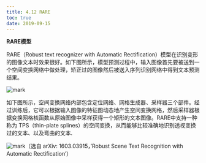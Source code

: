 ```yaml
---
title: 4.12 RARE
toc: true
date: 2019-09-15
---
```


**RARE模型**

RARE（Robust text recognizer with Automatic Rectification）模型在识别变形的图像文本时效果很好。如下图所示，模型预测过程中，输入图像首先要被送到一个空间变换网络中做处理，矫正过的图像然后被送入序列识别网络中得到文本预测结果。

![mark](http://images.iterate.site/blog/image/20190729/zaA651teBDcn.png?imageslim)

如下图所示，空间变换网络内部包含定位网络、网格生成器、采样器三个部件。经过训练后，它可以根据输入图像的特征图动态地产生空间变换网格，然后采样器根据变换网格核函数从原始图像中采样获得一个矩形的文本图像。RARE中支持一种称为 TPS（thin-plate splines）的空间变换，从而能够比较准确地识别透视变换过的文本、以及弯曲的文本.

![mark](http://images.iterate.site/blog/image/20190729/i3Rw6jyyt9NC.png?imageslim)（选自 arXiv: 1603.03915，’Robust Scene Text Recognition with Automatic Rectification’）
